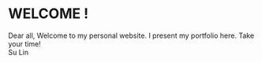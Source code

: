 # WELCOME !
   Dear all,
   Welcome to my personal website. I present my portfolio here. Take your time!  
   Su Lin
